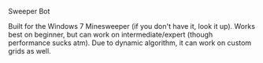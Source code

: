 Sweeper Bot

Built for the Windows 7 Minesweeper (if you don't have it, look it up).
Works best on beginner, but can work on intermediate/expert (though performance sucks atm).
Due to dynamic algorithm, it can work on custom grids as well.